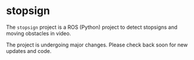 # stopsign

The `stopsign` project is a ROS (Python) project to detect stopsigns and moving obstacles in video.

The project is undergoing major changes. Please check back soon for new updates and code.
